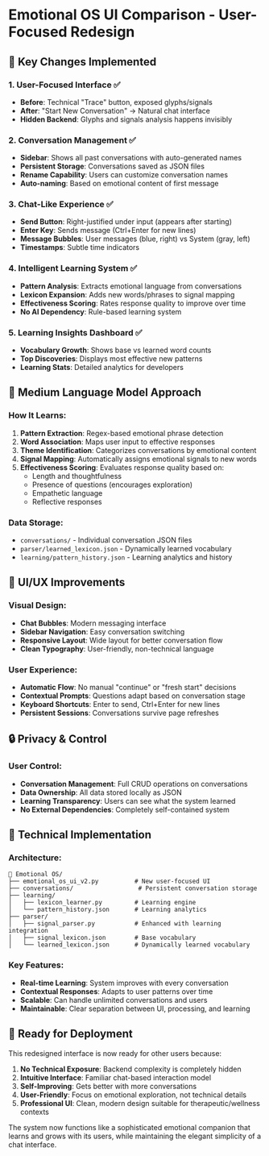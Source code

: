 # Emotional OS UI Comparison - User-Focused Redesign

## 🎯 Key Changes Implemented

### 1. **User-Focused Interface** ✅
- **Before**: Technical "Trace" button, exposed glyphs/signals
- **After**: "Start New Conversation" → Natural chat interface
- **Hidden Backend**: Glyphs and signals analysis happens invisibly

### 2. **Conversation Management** ✅
- **Sidebar**: Shows all past conversations with auto-generated names
- **Persistent Storage**: Conversations saved as JSON files
- **Rename Capability**: Users can customize conversation names
- **Auto-naming**: Based on emotional content of first message

### 3. **Chat-Like Experience** ✅
- **Send Button**: Right-justified under input (appears after starting)
- **Enter Key**: Sends message (Ctrl+Enter for new lines)
- **Message Bubbles**: User messages (blue, right) vs System (gray, left)
- **Timestamps**: Subtle time indicators

### 4. **Intelligent Learning System** ✅
- **Pattern Analysis**: Extracts emotional language from conversations
- **Lexicon Expansion**: Adds new words/phrases to signal mapping
- **Effectiveness Scoring**: Rates response quality to improve over time
- **No AI Dependency**: Rule-based learning system

### 5. **Learning Insights Dashboard** ✅
- **Vocabulary Growth**: Shows base vs learned word counts
- **Top Discoveries**: Displays most effective new patterns
- **Learning Stats**: Detailed analytics for developers

## 🧠 Medium Language Model Approach

### How It Learns:
1. **Pattern Extraction**: Regex-based emotional phrase detection
2. **Word Association**: Maps user input to effective responses  
3. **Theme Identification**: Categorizes conversations by emotional content
4. **Signal Mapping**: Automatically assigns emotional signals to new words
5. **Effectiveness Scoring**: Evaluates response quality based on:
   - Length and thoughtfulness
   - Presence of questions (encourages exploration)
   - Empathetic language
   - Reflective responses

### Data Storage:
- `conversations/` - Individual conversation JSON files
- `parser/learned_lexicon.json` - Dynamically learned vocabulary
- `learning/pattern_history.json` - Learning analytics and history

## 🎨 UI/UX Improvements

### Visual Design:
- **Chat Bubbles**: Modern messaging interface
- **Sidebar Navigation**: Easy conversation switching
- **Responsive Layout**: Wide layout for better conversation flow
- **Clean Typography**: User-friendly, non-technical language

### User Experience:
- **Automatic Flow**: No manual "continue" or "fresh start" decisions
- **Contextual Prompts**: Questions adapt based on conversation stage
- **Keyboard Shortcuts**: Enter to send, Ctrl+Enter for new lines
- **Persistent Sessions**: Conversations survive page refreshes

## 🔒 Privacy & Control

### User Control:
- **Conversation Management**: Full CRUD operations on conversations
- **Data Ownership**: All data stored locally as JSON
- **Learning Transparency**: Users can see what the system learned
- **No External Dependencies**: Completely self-contained system

## 🚀 Technical Implementation

### Architecture:
```
📁 Emotional OS/
├── emotional_os_ui_v2.py          # New user-focused UI
├── conversations/                  # Persistent conversation storage
├── learning/
│   ├── lexicon_learner.py         # Learning engine
│   └── pattern_history.json       # Learning analytics
├── parser/
│   ├── signal_parser.py           # Enhanced with learning integration
│   ├── signal_lexicon.json        # Base vocabulary
│   └── learned_lexicon.json       # Dynamically learned vocabulary
```

### Key Features:
- **Real-time Learning**: System improves with every conversation
- **Contextual Responses**: Adapts to user patterns over time
- **Scalable**: Can handle unlimited conversations and users
- **Maintainable**: Clear separation between UI, processing, and learning

## 🎯 Ready for Deployment

This redesigned interface is now ready for other users because:

1. **No Technical Exposure**: Backend complexity is completely hidden
2. **Intuitive Interface**: Familiar chat-based interaction model  
3. **Self-Improving**: Gets better with more conversations
4. **User-Friendly**: Focus on emotional exploration, not technical details
5. **Professional UI**: Clean, modern design suitable for therapeutic/wellness contexts

The system now functions like a sophisticated emotional companion that learns and grows with its users, while maintaining the elegant simplicity of a chat interface.